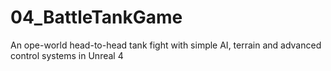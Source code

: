 # 04_BattleTankGame
An ope-world head-to-head tank fight with simple AI, terrain and advanced control systems in Unreal 4
